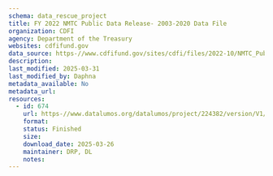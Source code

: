 ```yaml
---
schema: data_rescue_project 
title: FY 2022 NMTC Public Data Release- 2003-2020 Data File
organization: CDFI
agency: Department of the Treasury
websites: cdfifund.gov
data_source: https-//www.cdfifund.gov/sites/cdfi/files/2022-10/NMTC_Public_Data_Release_Includes_FY2020_Data_revised.xlsx
description: 
last_modified: 2025-03-31
last_modified_by: Daphna
metadata_available: No
metadata_url: 
resources:
  - id: 674
    url: https-//www.datalumos.org/datalumos/project/224382/version/V1/view
    format: 
    status: Finished
    size: 
    download_date: 2025-03-26
    maintainer: DRP, DL
    notes: 
---
```

